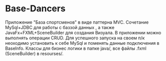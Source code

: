 # Base-Dancers
Приложение "База спортсменов" в виде паттерна MVC. Сочетание MySql+JDBC для работы с баззой данных , а также JavaFx+FXML+SceneBuilder для создания Визуала.  В приложении можно выполнять операции CRUD. Для успешного запуска на своем п/к неоходимо установить к себе MySql и поменять данные подключения в BaseInfo.
Классы для бизнес логики в папке java/, все файлы .fxml (SceneBuilder) в resourses/. 
